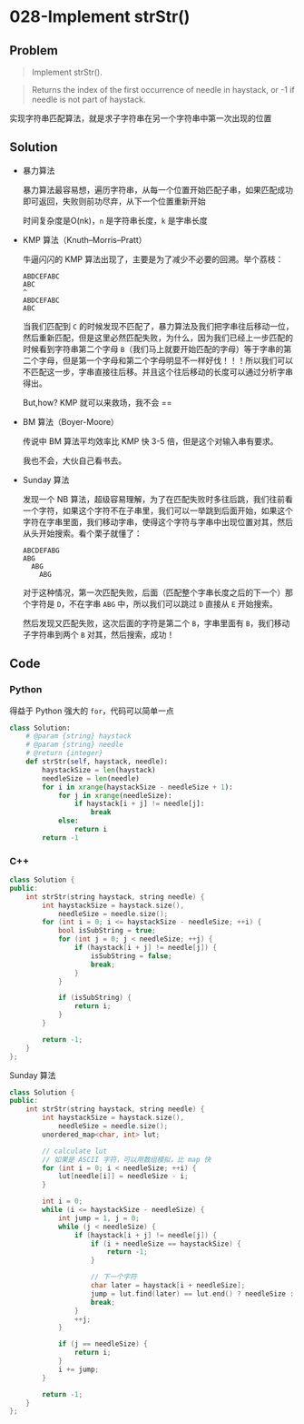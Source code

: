 # 028-Implement strStr()

## Problem

> Implement strStr().

> Returns the index of the first occurrence of needle in haystack, or -1 if needle is not part of haystack.

实现字符串匹配算法，就是求子字符串在另一个字符串中第一次出现的位置

## Solution

- 暴力算法

    暴力算法最容易想，遍历字符串，从每一个位置开始匹配子串，如果匹配成功即可返回，失败则前功尽弃，从下一个位置重新开始

    时间复杂度是O(nk)，`n` 是字符串长度，`k` 是字串长度

- KMP 算法（Knuth–Morris–Pratt）

    牛逼闪闪的 KMP 算法出现了，主要是为了减少不必要的回溯。举个荔枝：

    ```
  ABDCEFABC
  ABC
    ^
  ABDCEFABC
   ABC
    ```

    当我们匹配到 `C` 的时候发现不匹配了，暴力算法及我们把字串往后移动一位，然后重新匹配，但是这里必然匹配失败，为什么，因为我们已经上一步匹配的时候看到字符串第二个字母 `B`（我们马上就要开始匹配的字母）等于字串的第二个字母，但是第一个字母和第二个字母明显不一样好伐！！！所以我们可以不匹配这一步，字串直接往后移。并且这个往后移动的长度可以通过分析字串得出。

    But,how? KMP 就可以来救场，我不会 ==


- BM 算法（Boyer-Moore）

    传说中 BM 算法平均效率比 KMP 快 3-5 倍，但是这个对输入串有要求。

    我也不会，大伙自己看书去。

- Sunday 算法

    发现一个 NB 算法，超级容易理解，为了在匹配失败时多往后跳，我们往前看一个字符，如果这个字符不在子串里，我们可以一举跳到后面开始，如果这个字符在字串里面，我们移动字串，使得这个字符与字串中出现位置对其，然后从头开始搜索。看个栗子就懂了：

    ```
  ABCDEFABG
  ABG
      ABG
        ABG
    ```

    对于这种情况，第一次匹配失败，后面（匹配整个字串长度之后的下一个）那个字符是 `D`，不在字串 `ABG` 中，所以我们可以跳过 `D` 直接从 `E` 开始搜索。

    然后发现又匹配失败，这次后面的字符是第二个 `B`，字串里面有 `B`，我们移动子字符串到两个 `B` 对其，然后搜索，成功！

## Code

### Python

得益于 Python 强大的 `for`，代码可以简单一点

```python
class Solution:
    # @param {string} haystack
    # @param {string} needle
    # @return {integer}
    def strStr(self, haystack, needle):
        haystackSize = len(haystack)
        needleSize = len(needle)
        for i in xrange(haystackSize - needleSize + 1):
            for j in xrange(needleSize):
                if haystack[i + j] != needle[j]:
                    break
            else:
                return i
        return -1
```

### C++

```cpp
class Solution {
public:
    int strStr(string haystack, string needle) {
        int haystackSize = haystack.size(),
            needleSize = needle.size();
        for (int i = 0; i <= haystackSize - needleSize; ++i) {
            bool isSubString = true;
            for (int j = 0; j < needleSize; ++j) {
                if (haystack[i + j] != needle[j]) {
                    isSubString = false;
                    break;
                }
            }

            if (isSubString) {
                return i;
            }
        }

        return -1;
    }
};
```

Sunday 算法

```cpp
class Solution {
public:
    int strStr(string haystack, string needle) {
        int haystackSize = haystack.size(),
            needleSize = needle.size();
        unordered_map<char, int> lut;

        // calculate lut
        // 如果是 ASCII 字符，可以用数组模拟，比 map 快
        for (int i = 0; i < needleSize; ++i) {
            lut[needle[i]] = needleSize - i;
        }

        int i = 0;
        while (i <= haystackSize - needleSize) {
            int jump = 1, j = 0;
            while (j < needleSize) {
                if (haystack[i + j] != needle[j]) {
                    if (i + needleSize == haystackSize) {
                        return -1;
                    }

                    // 下一个字符
                    char later = haystack[i + needleSize];
                    jump = lut.find(later) == lut.end() ? needleSize : lut[later];
                    break;
                }
                ++j;
            }

            if (j == needleSize) {
                return i;
            }
            i += jump;
        }

        return -1;
    }
};
```
